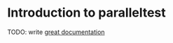 # Introduction to paralleltest

TODO: write [great documentation](http://jacobian.org/writing/what-to-write/)
